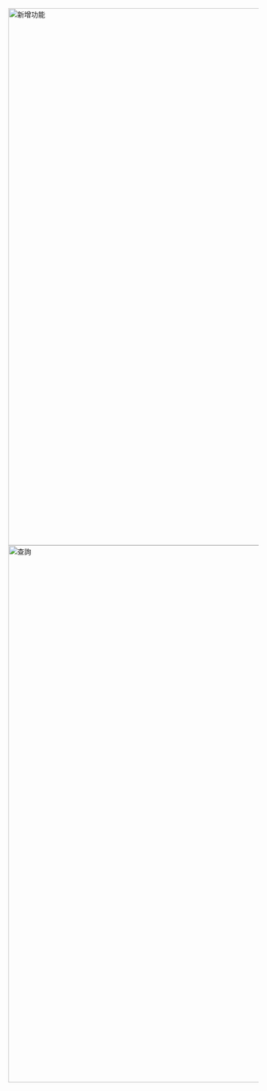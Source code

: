 <img width="1920" height="1080" alt="新增功能" src="https://github.com/user-attachments/assets/4433f990-6539-4cd1-abb1-d6981d6570b7" />
<img width="1920" height="1080" alt="查詢" src="https://github.com/user-attachments/assets/c5386dff-297a-4100-9470-8a6d1f6ae92c" />
